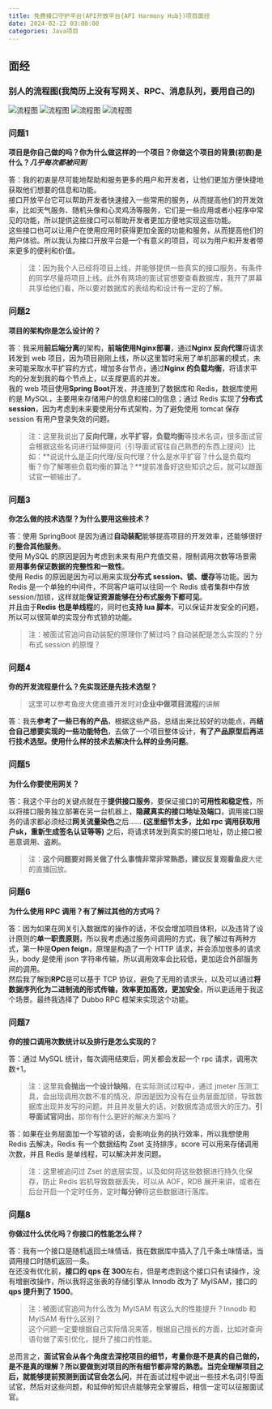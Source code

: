 ```yaml
---
title: 免费接口守护平台(API开放平台{API Harmony Hub})项目面经
date: 2024-02-22 03:00:00
categories: Java项目
---
```


## 面经

### 别人的流程图(我简历上没有写网关、RPC、消息队列，要用自己的)

![流程图](<https://raw.githubusercontent.com/lowoneko/public-imgs-1/main/public-imgs/image-20230112101821991.png>)
![流程图](<https://raw.githubusercontent.com/lowoneko/public-imgs-1/main/public-imgs/屏幕截图 2024-03-12 191721.png>)
![流程图](<https://raw.githubusercontent.com/lowoneko/public-imgs-1/main/public-imgs/屏幕截图 2024-03-12 191804.png>)
![流程图](<https://raw.githubusercontent.com/lowoneko/public-imgs-1/main/public-imgs/流程图.png>)

### 问题1

**项目是你自己做的吗？你为什么做这样的一个项目？你做这个项目的背景(初衷)是什么？*几乎每次都被问到***

答：我的初衷是尽可能地帮助和服务更多的用户和开发者，让他们更加方便快捷地获取他们想要的信息和功能。  
接口开放平台它可以帮助开发者快速接入一些常用的服务，从而提高他们的开发效率，比如天气服务、随机头像和心灵鸡汤等服务，它们是一些应用或者小程序中常见的功能，所以提供这些接口可以帮助开发者更加方便地实现这些功能。  
这些接口也可以让用户在使用应用时获得更加全面的功能和服务，从而提高他们的用户体验。所以我认为接口开放平台是一个有意义的项目，可以为用户和开发者带来更多的便利和价值。  

> 注：因为我个人已经将项目上线，并能够提供一些真实的接口服务。有条件的同学尽量将项目上线。此外有两场的面试官想要查看数据库，我开了屏幕共享给他们看，所以要对数据库的表结构和设计有一定的了解。

### 问题2

**项目的架构你是怎么设计的？**

答：我采用**前后端分离**的架构，**前端使用Nginx部署**，通过**Nginx 反向代理**将请求转发到 web 项目，因为项目刚刚上线，所以这里暂时采用了单机部署的模式，未来可能采取水平扩容的方式，增加多台节点，通过**Nginx 的负载均衡**，将请求平均的分发到我的每个节点上，以支撑更高的并发。  
我的 web 项目使用**Spring Boot**开发，并连接到了数据库和 Redis，数据库使用的是 MySQL，主要用来存储用户的信息和接口的信息；通过 Redis 实现了**分布式 session**，因为考虑到未来要使用分布式架构，为了避免使用 tomcat 保存 session 有用户登录失效的问题。

> 注：这里我说出了**反向代理，水平扩容，负载均衡**等技术名词，很多面试官会根据这些名词进行延伸提问（引导面试官往自己熟悉的东西上提问）比如：**说说什么是正向代理/反向代理？什么是水平扩容？什么是负载均衡？你了解哪些负载均衡的算法？**提前准备好这些知识之后，就可以跟面试官一顿输出了。

### 问题3

**你怎么做的技术选型？为什么要用这些技术？**

答：使用 SpringBoot 是因为通过**自动装配**能够提高项目的开发效率，还能够很好的**整合其他服务**。  
使用 MySQL 的原因是因为考虑到未来有用户充值交易，限制调用次数等场景需要**用事务保证数据的完整性和一致性**。  
使用 Redis 的原因是因为可以用来实现**分布式 session、锁、缓存**等功能。因为 Redis 是一个单独的中间件，不同客户端可以往同一个 Redis 或者集群中存放session/加锁，这样就能**保证资源能够在分布式服务下都可见**。  
并且由于**Redis 也是单线程**的，同时也**支持 lua 脚本**，可以保证并发安全的问题，所以可以很简单的实现分布式锁的功能。

> 注：被面试官追问自动装配的原理你了解过吗？自动装配是怎么实现的？分布式 session 的原理？

### 问题4

**你的开发流程是什么？先实现还是先技术选型？**

> 这里可以参考鱼皮大佬直播开发时对**企业中做项目流程**的讲解

答：我先**参考了一些已有的产品**，根据这些产品，总结出来比较好的功能点，再**结合自己想要实现的一些功能特色**，去做了一个项目整体设计，**有了产品原型后再进行技术选型。使用什么样的技术去解决什么样的业务问题**。

### 问题5

**为什么你要使用网关？**

答：我这个平台的关键点就在于**提供接口服务**，要保证接口的**可用性和稳定性**，所以将接口服务独立部署在另一台机器上，**隐藏真实的接口地址及端口**，调用接口服务的请求都必须经过**网关流量染色**之后...... **(这里细节太多，比如 rpc 调用获取用户sk，重新生成签名认证等等)** 之后，将请求转发到真实的接口地址，防止接口被恶意调用、盗刷。

> 注：**这个问题要对网关做了什么事情非常非常熟悉，建议反复观看鱼皮**大佬的直播回放。

### 问题6

**为什么使用 RPC 调用？有了解过其他的方式吗？**

答：因为如果在网关引入数据库的操作的话，不仅会增加项目体积，以及违背了设计原则的**单一职责原则**，所以我考虑通过服务间调用的方式，我了解过有两种方式，第一种是**Open feign**，原理是构造了一个 HTTP 请求，并会添加很多的请求头，body 是使用 json 字符串传输，所以调用效率会比较低，更加适合外部服务间的调用。  
然后我了解到**RPC**是可以基于 TCP 协议，避免了无用的请求头，以及可以通过**将数据序列化为二进制流的形式传输，效率更加高效，更加安全**，所以更适用于我这个场景。最终我选择了 Dubbo RPC 框架来实现这个功能。

### 问题7

**你的接口调用次数统计以及排行是怎么实现的？**

答：通过 MySQL 统计，每次调用结束后，网关都会发起一个 rpc 请求，调用次数+1。

> 注：这里我**会抛出一个设计缺陷**，在实际测试过程中，通过 jmeter 压测工具，会出现调用次数不准的情况，原因是因为没有在业务层面加锁，导致数据库出现并发写的问题。并且并发量大的话，对数据库造成很大的压力。**引导面试官问出**，那你有什么更好的解决方案吗？

答：如果在业务层面加一个写锁的话，会影响业务的执行效率，所以我想使用 Redis 去解决，Redis 有一个数据结构 Zset 支持排序，score 可以用来存储调用次数，并且 Redis 是单线程，可以解决并发问题。

> 注：这里被追问过 Zset 的底层实现，以及如何将这些数据进行持久化保存，防止 Redis 宕机导致数据丢失，可以从 AOF，RDB 展开来讲，或者在后台开启一个定时任务，定时**每分钟**将这些数据进行落库。

### 问题8

**你做过什么优化吗？你接口的性能怎么样？**

答：我有一个接口是随机返回土味情话，我在数据库中插入了几千条土味情话，当调用接口时随机返回一条。  
在还没有优化前，**接口的 qps 在 300**左右，但是考虑到这个接口只有读操作，没有增删改操作，所以我将这张表的存储引擎从 Innodb 改为了 MyISAM，接口的**qps 提升到了 1500**。

> 注：被面试官追问为什么改为 MyISAM 有这么大的性能提升？Innodb 和 MyISAM 有什么区别？  
> 这个问题一定要根据自己实际情况来答，根据自己擅长的方面，比如对查询语句做了索引优化，提升了接口的性能。

总而言之，**面试官会从各个角度去深挖项目的细节，考量你是不是真的自己做的，是不是真的理解？**所以要做到对项目的所有细节都非常的熟悉。当完全理解项目之后，就能够**提前预测到面试官会怎么问**，并在面试过程中说出一些技术名词引导面试官，然后对这些问题，和延伸的知识点能够完全掌握后，相信一定可以征服面试官。
